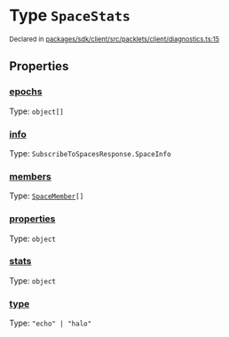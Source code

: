# Type `SpaceStats`
<sub>Declared in [packages/sdk/client/src/packlets/client/diagnostics.ts:15](https://github.com/dxos/dxos/blob/main/packages/sdk/client/src/packlets/client/diagnostics.ts#L15)</sub>





## Properties
### [epochs](https://github.com/dxos/dxos/blob/main/packages/sdk/client/src/packlets/client/diagnostics.ts#L25)
Type: <code>object[]</code>


### [info](https://github.com/dxos/dxos/blob/main/packages/sdk/client/src/packlets/client/diagnostics.ts#L17)
Type: <code>SubscribeToSpacesResponse.SpaceInfo</code>


### [members](https://github.com/dxos/dxos/blob/main/packages/sdk/client/src/packlets/client/diagnostics.ts#L24)
Type: <code>[SpaceMember](/api/@dxos/client/interfaces/SpaceMember)[]</code>


### [properties](https://github.com/dxos/dxos/blob/main/packages/sdk/client/src/packlets/client/diagnostics.ts#L18)
Type: <code>object</code>


### [stats](https://github.com/dxos/dxos/blob/main/packages/sdk/client/src/packlets/client/diagnostics.ts#L21)
Type: <code>object</code>


### [type](https://github.com/dxos/dxos/blob/main/packages/sdk/client/src/packlets/client/diagnostics.ts#L16)
Type: <code>"echo" | "halo"</code>
